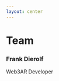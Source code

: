 ```yaml
---
layout: center
---
```


<div class="text-center">
  <h1>Team</h1>

  <div class="mt-12">
    <h3 class="text-2xl font-bold mb-4">Frank Dierolf</h3>
    <p class="text-lg">Web3AR Developer</p>
  </div>
</div>
